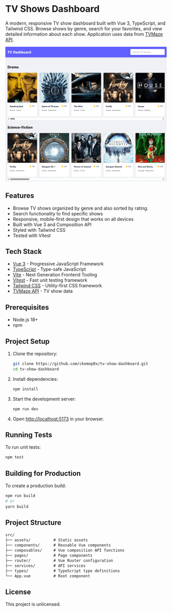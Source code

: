 # TV Shows Dashboard

A modern, responsive TV show dashboard built with Vue 3, TypeScript, and Tailwind CSS. Browse shows by genre, search for your favorites, and view detailed information about each show. Application uses data from [TVMaze API](https://www.tvmaze.com/api).

![Dashboard Preview](./public/screenshot.jpg)

## Features

- Browse TV shows organized by genre and also sorted by rating.
- Search functionality to find specific shows
- Responsive, mobile-first design that works on all devices
- Built with Vue 3 and Composition API
- Styled with Tailwind CSS
- Tested with Vitest

## Tech Stack

- [Vue 3](https://vuejs.org/) - Progressive JavaScript Framework
- [TypeScript](https://www.typescriptlang.org/) - Type-safe JavaScript
- [Vite](https://vitejs.dev/) - Next Generation Frontend Tooling
- [Vitest](https://vitest.dev/) - Fast unit testing framework
- [Tailwind CSS](https://tailwindcss.com/) - Utility-first CSS framework
- [TVMaze API](https://www.tvmaze.com/api) - TV show data

## Prerequisites

- Node.js 18+
- npm

## Project Setup

1. Clone the repository:
   ```bash
   git clone https://github.com/ckomop0x/tv-show-dashboard.git
   cd tv-show-dashboard
   ```

2. Install dependencies:
   ```bash
   npm install   
   ```

3. Start the development server:
   ```bash
   npm run dev   
   ```

4. Open [http://localhost:5173](http://localhost:5173) in your browser.

## Running Tests

To run unit tests:

```bash
npm test
```

## Building for Production

To create a production build:

```bash
npm run build
# or
yarn build
```

## Project Structure

```
src/
├── assets/          # Static assets
├── components/      # Reusable Vue components
├── composables/     # Vue composition API functions
├── pages/           # Page components
├── router/          # Vue Router configuration
├── services/        # API services
├── types/           # TypeScript type definitions
└── App.vue          # Root component
```

## License

This project is unlicensed.
